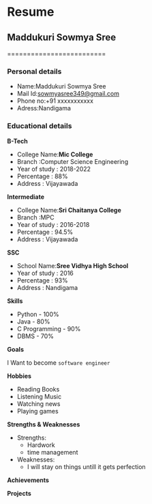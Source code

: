 # Resume

## Maddukuri Sowmya Sree
=========================

### Personal details

- Name:Maddukuri Sowmya Sree<br>
- Mail Id:sowmyasree349@gmail.com<br>
- Phone no:+91 xxxxxxxxxxx<br>
- Adress:Nandigama<br>
### Educational details 
 
**B-Tech**

- College Name:__Mic College__<br>
- Branch :Computer Science Engineering<br>
- Year of study : 2018-2022<br>
- Percentage : 88%<br>
- Address : Vijayawada<br>

**Intermediate**

- College Name:__Sri Chaitanya College__<br>
- Branch :MPC<br>
- Year of study : 2016-2018<br>
- Percentage : 94.5%<br>
- Address : Vijayawada<br>

**SSC**

- School Name:__Sree Vidhya High School__<br>
- Year of study : 2016<br>
- Percentage : 93%<br>
- Address : Nandigama<br>

**Skills**

- Python - 100%<br>
- Java   - 80%<br>
- C Programming - 90%<br>
- DBMS - 70%<br>

**Goals**

I Want to become `software engineer`

**Hobbies**

- Reading Books<br>
- Listening Music<br>
- Watching news<br>
- Playing games<br>

**Strengths & Weaknesses**

* Strengths:<br>
  - Hardwork<br>
  - time management<br>
* Weaknesses:<br>
  - I will stay on things untill it gets perfection<br>

**Achievements**

**Projects**




